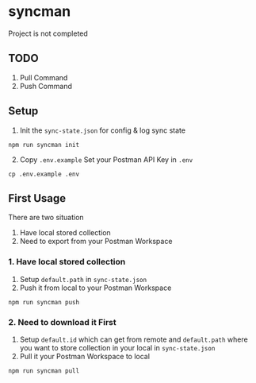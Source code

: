 # syncman
Project is not completed

## TODO
1. Pull Command
2. Push Command

## Setup
1. Init the `sync-state.json` for config & log sync state
```
npm run syncman init
```

2. Copy `.env.example` Set your Postman API Key in `.env`
```
cp .env.example .env
```

## First Usage
There are two situation
1. Have local stored collection
2. Need to export from your Postman Workspace
### 1. Have local stored collection
1. Setup `default.path` in `sync-state.json`
2. Push it from local to your Postman Workspace
```
npm run syncman push
```
### 2. Need to download it First
1. Setup `default.id` which can get from remote and `default.path` where you want to store collection in your local in `sync-state.json`
2. Pull it your Postman Workspace to local
```
npm run syncman pull
```

